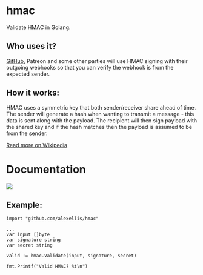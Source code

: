 # hmac

Validate HMAC in Golang.

## Who uses it?

[GitHub](https://developer.github.com/webhooks/securing/), Patreon and some other parties will use HMAC signing with their outgoing webhooks so that you can verify the webhook is from the expected sender.

## How it works:

HMAC uses a symmetric key that both sender/receiver share ahead of time. The sender will generate a hash when wanting to transmit a message - this data is sent along with the payload. The recipient will then sign payload with the shared key and if the hash matches then the payload is assumed to be from the sender.

[Read more on Wikipedia](https://en.wikipedia.org/wiki/HMAC)

# Documentation

[![](https://godoc.org/github.com/alexellis/hmac?status.svg)](http://godoc.org/github.com/alexellis/hmac)

## Example:

```
import "github.com/alexellis/hmac"

...
var input []byte
var signature string
var secret string

valid := hmac.Validate(input, signature, secret)

fmt.Printf("Valid HMAC? %t\n")
```
